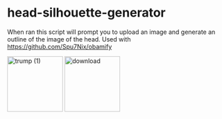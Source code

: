 # head-silhouette-generator

When ran this script will prompt you to upload an image and generate an outline of the image of the head. Used with https://github.com/Spu7Nix/obamify

<img width="128" height="128" alt="trump (1)" src="https://github.com/user-attachments/assets/b21153cd-aaa2-4ddc-895d-63348a313200" />

<img width="128" height="128" alt="download" src="https://github.com/user-attachments/assets/86f3eb6c-8725-4d3d-bf67-e66cc6fd2b22" />

